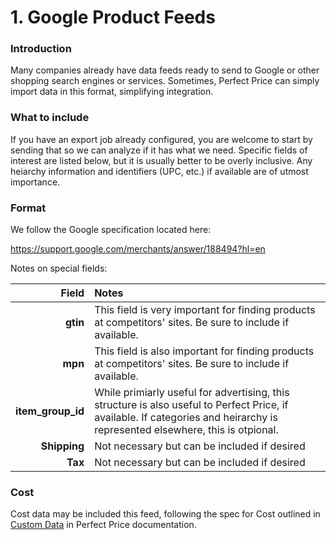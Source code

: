 # 1. Google Product Feeds

### Introduction

Many companies already have data feeds ready to send to Google or other shopping search engines or services. Sometimes, Perfect Price can simply import data in this format, simplifying integration.

### What to include

If you have an export job already configured, you are welcome to start by sending that so we can analyze if it has what we need. Specific fields of interest are listed below, but it is usually better to be overly inclusive. Any heiarchy information and identifiers (UPC, etc.) if available are of utmost importance. 

### Format

We follow the Google specification located here: 

https://support.google.com/merchants/answer/188494?hl=en

Notes on special fields:

| Field | Notes |
|-------------:|:-------------|
| __gtin__ | This field is very important for finding products at competitors' sites. Be sure to include if available. | 
| __mpn__ | This field is also important for finding products at competitors' sites. Be sure to include if available. |
| __item_group_id__ | While primiarly useful for advertising, this structure is also useful to Perfect Price, if available. If categories and heirarchy is represented elsewhere, this is otpional. | 
| __Shipping__ | Not necessary but can be included if desired |
| __Tax__ | Not necessary but can be included if desired |

### Cost

Cost data may be included this feed, following the spec for Cost outlined in [Custom Data](custom.md) in Perfect Price documentation. 


